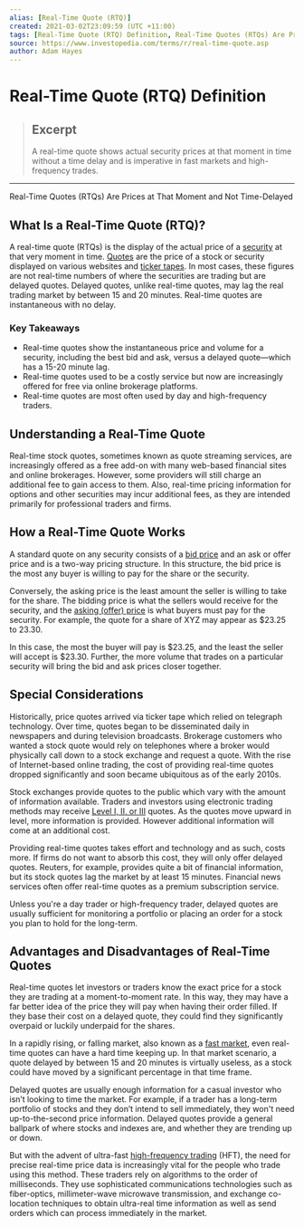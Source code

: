 ```yaml
---
alias: [Real-Time Quote (RTQ)]
created: 2021-03-02T23:09:59 (UTC +11:00)
tags: [Real-Time Quote (RTQ) Definition, Real-Time Quotes (RTQs) Are Prices at That Moment and Not Time-Delayed]
source: https://www.investopedia.com/terms/r/real-time-quote.asp
author: Adam Hayes
---
```


# Real-Time Quote (RTQ) Definition

> ## Excerpt
> A real-time quote shows actual security prices at that moment in time without a time delay and is imperative in fast markets and high-frequency trades.

---

Real-Time Quotes (RTQs) Are Prices at That Moment and Not Time-Delayed
## What Is a Real-Time Quote (RTQ)?

A real-time quote (RTQs) is the display of the actual price of a [security](https://www.investopedia.com/terms/s/security.asp) at that very moment in time. [Quotes](https://www.investopedia.com/terms/q/quote.asp) are the price of a stock or security displayed on various websites and [ticker tapes](https://www.investopedia.com/terms/t/tickertape.asp). In most cases, these figures are not real-time numbers of where the securities are trading but are delayed quotes. Delayed quotes, unlike real-time quotes, may lag the real trading market by between 15 and 20 minutes. Real-time quotes are instantaneous with no delay.

### Key Takeaways

-   Real-time quotes show the instantaneous price and volume for a security, including the best bid and ask, versus a delayed quote—which has a 15-20 minute lag. 
-   Real-time quotes used to be a costly service but now are increasingly offered for free via online brokerage platforms.
-   Real-time quotes are most often used by day and high-frequency traders. 

## Understanding a Real-Time Quote

Real-time stock quotes, sometimes known as quote streaming services, are increasingly offered as a free add-on with many web-based financial sites and online brokerages. However, some providers will still charge an additional fee to gain access to them. Also, real-time pricing information for options and other securities may incur additional fees, as they are intended primarily for professional traders and firms.

## How a Real-Time Quote Works

A standard quote on any security consists of a [bid price](https://www.investopedia.com/terms/b/bidprice.asp) and an ask or offer price and is a two-way pricing structure. In this structure, the bid price is the most any buyer is willing to pay for the share or the security.

Conversely, the asking price is the least amount the seller is willing to take for the share. The bidding price is what the sellers would receive for the security, and the [asking (offer) price](https://www.investopedia.com/terms/a/ask.asp) is what buyers must pay for the security. For example, the quote for a share of XYZ may appear as $23.25 to 23.30.

In this case, the most the buyer will pay is $23.25, and the least the seller will accept is $23.30. Further, the more volume that trades on a particular security will bring the bid and ask prices closer together.

## Special Considerations

Historically, price quotes arrived via ticker tape which relied on telegraph technology. Over time, quotes began to be disseminated daily in newspapers and during television broadcasts. Brokerage customers who wanted a stock quote would rely on telephones where a broker would physically call down to a stock exchange and request a quote. With the rise of Internet-based online trading, the cost of providing real-time quotes dropped significantly and soon became ubiquitous as of the early 2010s.

Stock exchanges provide quotes to the public which vary with the amount of information available. Traders and investors using electronic trading methods may receive [Level I, II, or III](https://www.investopedia.com/articles/investing/110713/basics-mechanics-behind-electronic-trading.asp) quotes. As the quotes move upward in level, more information is provided. However additional information will come at an additional cost.

Providing real-time quotes takes effort and technology and as such, costs more. If firms do not want to absorb this cost, they will only offer delayed quotes. Reuters, for example, provides quite a bit of financial information, but its stock quotes lag the market by at least 15 minutes. Financial news services often offer real-time quotes as a premium subscription service.

Unless you're a day trader or high-frequency trader, delayed quotes are usually sufficient for monitoring a portfolio or placing an order for a stock you plan to hold for the long-term.

## Advantages and Disadvantages of Real-Time Quotes

Real-time quotes let investors or traders know the exact price for a stock they are trading at a moment-to-moment rate. In this way, they may have a far better idea of the price they will pay when having their order filled. If they base their cost on a delayed quote, they could find they significantly overpaid or luckily underpaid for the shares.

In a rapidly rising, or falling market, also known as a [fast market](https://www.investopedia.com/terms/f/fastmarket.asp), even real-time quotes can have a hard time keeping up. In that market scenario, a quote delayed by between 15 and 20 minutes is virtually useless, as a stock could have moved by a significant percentage in that time frame.

Delayed quotes are usually enough information for a casual investor who isn’t looking to time the market. For example, if a trader has a long-term portfolio of stocks and they don’t intend to sell immediately, they won't need up-to-the-second price information. Delayed quotes provide a general ballpark of where stocks and indexes are, and whether they are trending up or down.

But with the advent of ultra-fast [high-frequency trading](https://www.investopedia.com/terms/h/high-frequency-trading.asp) (HFT), the need for precise real-time price data is increasingly vital for the people who trade using this method. These traders rely on algorithms to the order of milliseconds. They use sophisticated communications technologies such as fiber-optics, millimeter-wave microwave transmission, and exchange co-location techniques to obtain ultra-real time information as well as send orders which can process immediately in the market.
